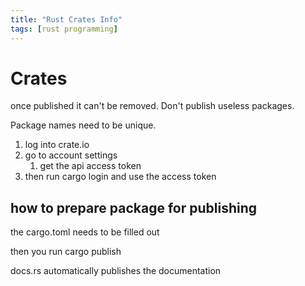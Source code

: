 ```yaml
---
title: "Rust Crates Info"
tags: [rust programming]
---
```


# Crates
once published it can't be removed. Don't publish useless packages.

Package names need to be unique.

1. log into crate.io
2. go to account settings
	1. get the api access token
3. then run cargo login and use the access token

## how to prepare package for publishing

the cargo.toml needs to be filled out

then you run cargo publish

docs.rs automatically publishes the documentation